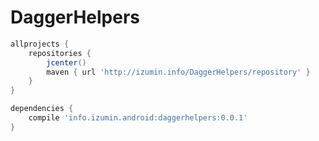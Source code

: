 # DaggerHelpers

```groovy
allprojects {
    repositories {
        jcenter()
        maven { url 'http://izumin.info/DaggerHelpers/repository' }
    }
}
```

```groovy
dependencies {
    compile 'info.izumin.android:daggerhelpers:0.0.1'
}
```
